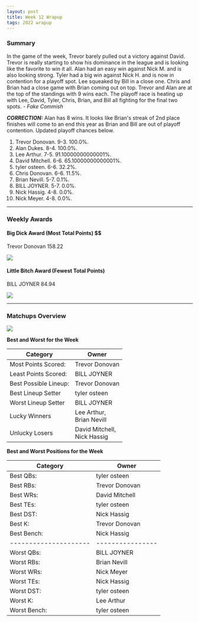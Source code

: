 ```yaml
---
layout: post
title: Week 12 Wrapup
tags: 2022 wrapup
---
```


### Summary
In the game of the week, Trevor barely pulled out a victory against David. Trevor is really starting to show his dominance in the league and is looking like the favorite to win it all. Alan had an easy win against Nick M. and is also looking strong. Tyler had a big win against Nick H. and is now in contention for a playoff spot. Lee squeaked by Bill in a close one. Chris and Brian had a close game with Brian coming out on top. 
Trevor and Alan are at the top of the standings with 9 wins each. The playoff race is heating up with Lee, David, Tyler, Chris, Brian, and Bill all fighting for the final two spots.  *- Fake Commish*

***CORRECTION:*** Alan has 8 wins. It looks like Brian's streak of 2nd place finishes will come to an end this year as Brian and Bill are out of playoff contention. Updated playoff chances below.

1. Trevor Donovan. 9-3. 100.0%.
2. Alan Dukes. 8-4. 100.0%.
3. Lee Arthur. 7-5. 91.10000000000001%.
4. David Mitchell. 6-6. 65.10000000000001%.
5. tyler osteen. 6-6. 32.2%.
6. Chris Donovan. 6-6. 11.5%.
7. Brian Nevill. 5-7. 0.1%.
8. BILL JOYNER. 5-7. 0.0%.
9. Nick Hassig. 4-8. 0.0%.
10. Nick Meyer. 4-8. 0.0%.

___

### Weekly Awards

#### Big Dick Award (Most Total Points) $$
Trevor Donovan 158.22 

![](https://media1.giphy.com/media/iKGMVLYvaFv0SOysft/giphy.gif?cid=3aa7f8120nhulb2tktf8cx6u28r38sne5oqiz5q5f4wmdrdv&rid=giphy.gif&ct=g)

#### Little Bitch Award (Fewest Total Points)
BILL JOYNER 84.94 

![](https://media4.giphy.com/media/tbw5icxmHzmFYgVsZQ/giphy.gif?cid=3aa7f8127czdd3fqqdwu1aw4fau4idvcmjw0qfokuj3nyeak&rid=giphy.gif&ct=g)


___

### Matchups Overview

![](../assets/img/week12_matchups.png)


**Best and Worst for the Week**


| Category              | Owner                            |
|-----------------------|----------------------------------|
| Most Points Scored:   | Trevor  Donovan                  |
| Least Points Scored:  | BILL JOYNER                      |
| Best Possible Lineup: | Trevor  Donovan                  |
| Best Lineup Setter    | tyler osteen                     |
| Worst Lineup Setter   | BILL JOYNER                      |
| Lucky Winners         | Lee Arthur,<br />Brian Nevill    |
| Unlucky Losers        | David Mitchell,<br />Nick Hassig |


**Best and Worst Positions for the Week**


| Category              | Owner            |
|-----------------------|------------------|
| Best QBs:             | tyler osteen     |
| Best RBs:             | Trevor  Donovan  |
| Best WRs:             | David Mitchell   |
| Best TEs:             | tyler osteen     |
| Best DST:             | Nick Hassig      |
| Best K:               | Trevor  Donovan  |
| Best Bench:           | Nick Hassig      |
| --------------------- | ---------------- |
| Worst QBs:            | BILL JOYNER      |
| Worst RBs:            | Brian Nevill     |
| Worst WRs:            | Nick Meyer       |
| Worst TEs:            | Nick Hassig      |
| Worst DST:            | tyler osteen     |
| Worst K:              | Lee Arthur       |
| Worst Bench:          | tyler osteen     |

